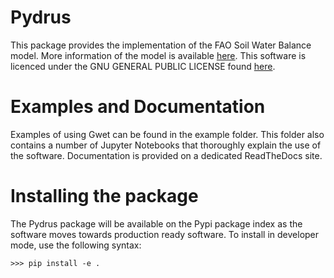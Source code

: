# Pydrus
This package provides the implementation of the FAO Soil Water Balance model.
More information of the model is available [here](http://www.fao.org/3/X0490E/X0490E00.htm). 
This software is licenced under the GNU GENERAL PUBLIC LICENSE found [here](http://www.gnu.org/licenses/gpl-3.0.txt).

# Examples and Documentation
Examples of using Gwet can be found in the example folder. This folder 
also contains a number of Jupyter Notebooks that thoroughly explain the use 
of the software. Documentation is provided on a dedicated ReadTheDocs site.

# Installing the package

The Pydrus package will be available on the Pypi package index as the 
software moves towards production ready software. To install in developer 
mode, use the following syntax:

`>>> pip install -e .`
